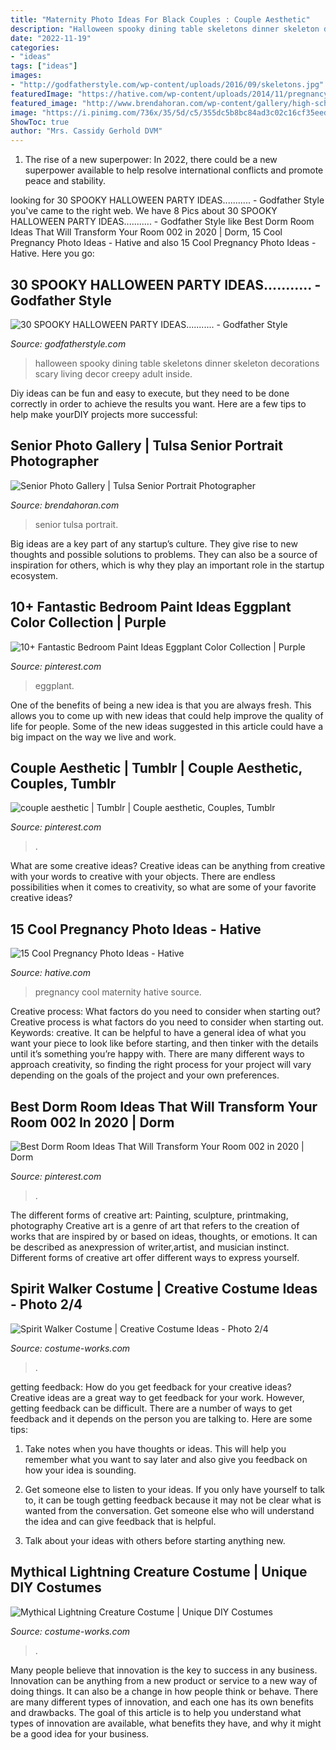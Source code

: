 ```yaml
---
title: "Maternity Photo Ideas For Black Couples : Couple Aesthetic"
description: "Halloween spooky dining table skeletons dinner skeleton decorations scary living decor creepy adult inside"
date: "2022-11-19"
categories:
- "ideas"
tags: ["ideas"]
images:
- "http://godfatherstyle.com/wp-content/uploads/2016/09/skeletons.jpg"
featuredImage: "https://hative.com/wp-content/uploads/2014/11/pregnancy-photo-ideas/11-cool-pregnancy-photo-ideas.jpg"
featured_image: "http://www.brendahoran.com/wp-content/gallery/high-school-seniors/IMG_0569.JPG"
image: "https://i.pinimg.com/736x/35/5d/c5/355dc5b8bc84ad3c02c16cf35eed6f8e.jpg"
ShowToc: true
author: "Mrs. Cassidy Gerhold DVM"
---
```



1. The rise of a new superpower: In 2022, there could be a new superpower available to help resolve international conflicts and promote peace and stability.

	

		
looking for 30 SPOOKY HALLOWEEN PARTY IDEAS........... - Godfather Style you've came to the right web. We have 8 Pics about 30 SPOOKY HALLOWEEN PARTY IDEAS........... - Godfather Style like Best Dorm Room Ideas That Will Transform Your Room 002 in 2020 | Dorm, 15 Cool Pregnancy Photo Ideas - Hative and also 15 Cool Pregnancy Photo Ideas - Hative. Here you go:
		
    
## 30 SPOOKY HALLOWEEN PARTY IDEAS........... - Godfather Style

<img loading=lazy src="http://godfatherstyle.com/wp-content/uploads/2016/09/skeletons.jpg" onerror="this.onerror=null;this.src='https://tse2.mm.bing.net/th?id=OIP.Svc0G8WdRN51Epp6ILBHxwHaEz&amp;pid=15.1';" alt="30 SPOOKY HALLOWEEN PARTY IDEAS........... - Godfather Style">

_Source: godfatherstyle.com_

>halloween spooky dining table skeletons dinner skeleton decorations scary living decor creepy adult inside. 

	

Diy ideas can be fun and easy to execute, but they need to be done correctly in order to achieve the results you want. Here are a few tips to help make yourDIY projects more successful:

    
## Senior Photo Gallery | Tulsa Senior Portrait Photographer

<img loading=lazy src="http://www.brendahoran.com/wp-content/gallery/high-school-seniors/IMG_0569.JPG" onerror="this.onerror=null;this.src='https://tse2.mm.bing.net/th?id=OIP.zt7lBctTDhMCW9G8chYc7QHaFS&amp;pid=15.1';" alt="Senior Photo Gallery | Tulsa Senior Portrait Photographer">

_Source: brendahoran.com_

>senior tulsa portrait. 

	

Big ideas are a key part of any startup’s culture. They give rise to new thoughts and possible solutions to problems. They can also be a source of inspiration for others, which is why they play an important role in the startup ecosystem.

    
## 10+ Fantastic Bedroom Paint Ideas Eggplant Color Collection | Purple

<img loading=lazy src="https://i.pinimg.com/736x/45/00/8c/45008c58930c548d02d53bae03c5cb9a.jpg" onerror="this.onerror=null;this.src='https://tse2.mm.bing.net/th?id=OIP.Z9WwhY_oCZuKCX_P-wEm4gHaJ3&amp;pid=15.1';" alt="10+ Fantastic Bedroom Paint Ideas Eggplant Color Collection | Purple">

_Source: pinterest.com_

>eggplant. 

	

One of the benefits of being a new idea is that you are always fresh. This allows you to come up with new ideas that could help improve the quality of life for people. Some of the new ideas suggested in this article could have a big impact on the way we live and work.

    
## Couple Aesthetic | Tumblr | Couple Aesthetic, Couples, Tumblr

<img loading=lazy src="https://i.pinimg.com/736x/35/5d/c5/355dc5b8bc84ad3c02c16cf35eed6f8e.jpg" onerror="this.onerror=null;this.src='https://tse3.mm.bing.net/th?id=OIP.DlarPYly_EcUZZ9Vi_sYWgHaJ3&amp;pid=15.1';" alt="couple aesthetic | Tumblr | Couple aesthetic, Couples, Tumblr">

_Source: pinterest.com_

>. 

	

What are some creative ideas?
Creative ideas can be anything from creative with your words to creative with your objects. There are endless possibilities when it comes to creativity, so what are some of your favorite creative ideas?

    
## 15 Cool Pregnancy Photo Ideas - Hative

<img loading=lazy src="https://hative.com/wp-content/uploads/2014/11/pregnancy-photo-ideas/11-cool-pregnancy-photo-ideas.jpg" onerror="this.onerror=null;this.src='https://tse2.mm.bing.net/th?id=OIP.PH-nrj7pYGLcAD8ionDNTAHaLK&amp;pid=15.1';" alt="15 Cool Pregnancy Photo Ideas - Hative">

_Source: hative.com_

>pregnancy cool maternity hative source. 

	

Creative process: What factors do you need to consider when starting out?
Creative process is what factors do you need to consider when starting out. Keywords: creative. It can be helpful to have a general idea of what you want your piece to look like before starting, and then tinker with the details until it’s something you’re happy with. There are many different ways to approach creativity, so finding the right process for your project will vary depending on the goals of the project and your own preferences.

    
## Best Dorm Room Ideas That Will Transform Your Room 002 In 2020 | Dorm

<img loading=lazy src="https://i.pinimg.com/736x/94/a7/68/94a768b29c5af4040d78bd5f3e2993a7.jpg" onerror="this.onerror=null;this.src='https://tse2.mm.bing.net/th?id=OIP.LoyZfGHtA8hLBhTFEe90GwHaLH&amp;pid=15.1';" alt="Best Dorm Room Ideas That Will Transform Your Room 002 in 2020 | Dorm">

_Source: pinterest.com_

>. 

	

The different forms of creative art: Painting, sculpture, printmaking, photography
Creative art is a genre of art that refers to the creation of works that are inspired by or based on ideas, thoughts, or emotions. It can be described as anexpression of writer,artist, and musician instinct. Different forms of creative art offer different ways to express yourself.

    
## Spirit Walker Costume | Creative Costume Ideas - Photo 2/4

<img loading=lazy src="https://photos.costume-works.com/full/spirit_walker9.jpg" onerror="this.onerror=null;this.src='https://tse2.mm.bing.net/th?id=OIP.A6hzc-GjOqut-a4jQlWnXQHaJ3&amp;pid=15.1';" alt="Spirit Walker Costume | Creative Costume Ideas - Photo 2/4">

_Source: costume-works.com_

>. 

	

getting feedback: How do you get feedback for your creative ideas?
Creative ideas are a great way to get feedback for your work. However, getting feedback can be difficult. There are a number of ways to get feedback and it depends on the person you are talking to. Here are some tips:
1. Take notes when you have thoughts or ideas. This will help you remember what you want to say later and also give you feedback on how your idea is sounding.

2. Get someone else to listen to your ideas. If you only have yourself to talk to, it can be tough getting feedback because it may not be clear what is wanted from the conversation. Get someone else who will understand the idea and can give feedback that is helpful.

3. Talk about your ideas with others before starting anything new.

    
## Mythical Lightning Creature Costume | Unique DIY Costumes

<img loading=lazy src="https://photos.costume-works.com/full/mythical_lightning_creature.jpg" onerror="this.onerror=null;this.src='https://tse1.mm.bing.net/th?id=OIP.uavmVF6c3BXuInnyu-rTUQHaJ3&amp;pid=15.1';" alt="Mythical Lightning Creature Costume | Unique DIY Costumes">

_Source: costume-works.com_

>. 

	

Many people believe that innovation is the key to success in any business. Innovation can be anything from a new product or service to a new way of doing things. It can also be a change in how people think or behave. There are many different types of innovation, and each one has its own benefits and drawbacks. The goal of this article is to help you understand what types of innovation are available, what benefits they have, and why it might be a good idea for your business.

